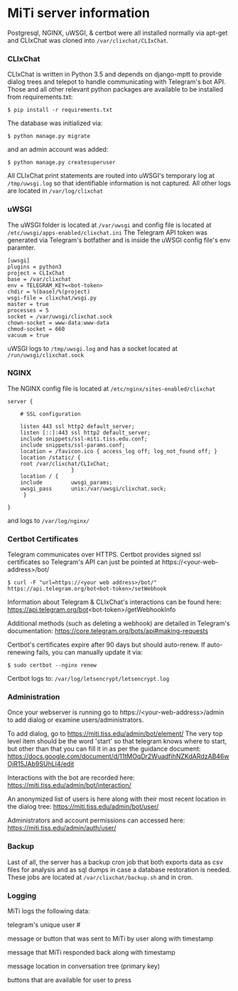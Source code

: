 # MiTi server information

Postgresql, NGINX, uWSGI, & certbot were all installed normally via apt-get and CLIxChat was cloned into `/var/clixchat/CLIxChat`. 

### CLIxChat
CLIxChat is written in Python 3.5 and depends on django-mptt to provide dialog trees and telepot to handle communicating with Telegram's bot API. Those and all other relevant python packages are available to be installed from requirements.txt:

`$ pip install -r requirements.txt`

The database was initialized via:

`$ python manage.py migrate`

and an admin account was added:

`$ python manage.py createsuperuser`

All CLIxChat print statements are routed into uWSGI's temporary log at `/tmp/uwsgi.log` so that identifiable information is not captured. All other logs are located in `/var/log/clixchat`

### uWSGI

The uWSGI folder is located at `/var/uwsgi` and config file is located at `/etc/uwsgi/apps-enabled/clixchat.ini`
The Telegram API token was generated via Telegram's botfather and is inside the uWSGI config file's env paramter.

~~~~
[uwsgi]
plugins = python3
project = CLIxChat
base = /var/clixchat
env = TELEGRAM_KEY=<bot-token>
chdir = %(base)/%(project)
wsgi-file = clixchat/wsgi.py
master = true
processes = 5
socket = /var/uwsgi/clixchat.sock
chown-socket = www-data:www-data
chmod-socket = 660
vacuum = true
~~~~

uWSGI logs to `/tmp/uwsgi.log` and has a socket located at `/run/uwsgi/clixchat.sock`

### NGINX

The NGINX config file is located at `/etc/nginx/sites-enabled/clixchat` 

~~~~
server {

    # SSL configuration

    listen 443 ssl http2 default_server;
    listen [::]:443 ssl http2 default_server;
    include snippets/ssl-miti.tiss.edu.conf;
    include snippets/ssl-params.conf;
    location = /favicon.ico { access_log off; log_not_found off; }
    location /static/ {
    root /var/clixchat/CLIxChat;
                    }
    location / {
    include         uwsgi_params;
    uwsgi_pass      unix:/var/uwsgi/clixchat.sock;
     }

}
~~~~

and logs to `/var/log/nginx/`

### Certbot Certificates

Telegram communicates over HTTPS. Certbot provides signed ssl certificates so Telegram's API can just be pointed at https://<your-web-address\>/bot/ 

`$ curl -F "url=https://<your web address>/bot/" https://api.telegram.org/bot<bot-token>/setWebhook`

Information about Telegram & CLIxChat's interactions can be found here:
https://api.telegram.org/bot<bot-token\>/getWebhookInfo

Additional methods (such as deleting a webhook) are detailed in Telegram's documentation:
https://core.telegram.org/bots/api#making-requests

Certbot's certificates expire after 90 days but should auto-renew. If auto-renewing fails, you can manually update it via:

`$ sudo certbot --nginx renew`

Certbot logs to: `/var/log/letsencrypt/letsencrypt.log`

### Administration

Once your webserver is running go to https://\<your-web-address\>/admin to add dialog or examine users/administrators.

To add dialog, go to https://miti.tiss.edu/admin/bot/element/ 
The very top level item should be the word 'start' so that telegram knows where to start, but other than that you can fill it in as per the guidance document:
https://docs.google.com/document/d/11tMOqDr2WuadfihNZKdARdzAB46wOjR15JAb9SUhLI4/edit

Interactions with the bot are recorded here:
https://miti.tiss.edu/admin/bot/interaction/

An anonymized list of users is here along with their most recent location in the dialog tree:
https://miti.tiss.edu/admin/bot/user/

Administrators and account permissions can accessed here:
https://miti.tiss.edu/admin/auth/user/

### Backup

Last of all, the server has a backup cron job that both exports data as csv files for analysis and as sql dumps in case a database restoration is needed.
These jobs are located at `/var/clixchat/backup.sh` and in cron.

### Logging

MiTi logs the following data:

telegram's unique user #

message or button that was sent to MiTi by user along with timestamp

message that MiTi responded back along with timestamp

message location in conversation tree (primary key)

buttons that are available for user to press


